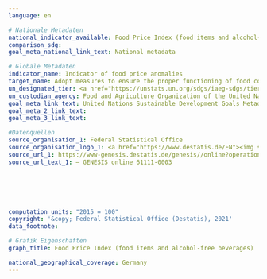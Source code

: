 ```yaml
---
language: en    

# Nationale Metadaten    
national_indicator_available: Food Price Index (food items and alcohol-free beverages)    
comparison_sdg:     
goal_meta_national_link_text: National metadata    

# Globale Metadaten    
indicator_name: Indicator of food price anomalies    
target_name: Adopt measures to ensure the proper functioning of food commodity markets and their derivatives and facilitate timely access to market information, including on food reserves, in order to help limit extreme food price volatility    
un_designated_tier: <a href="https://unstats.un.org/sdgs/iaeg-sdgs/tier-classification/" title="Click here for more information on the UN tier classification."  target="_blank">Tier I</a>    
un_custodian_agency: Food and Agriculture Organization of the United Nations (FAO)    
goal_meta_link_text: United Nations Sustainable Development Goals Metadata    
goal_meta_2_link_text:     
goal_meta_3_link_text:     

#Datenquellen
source_organisation_1: Federal Statistical Office
source_organisation_logo_1: <a href="https://www.destatis.de/EN"><img src="https://g205sdgs.github.io/sdg-indicators/public/OrgImgEn/destatis.png" alt="Logo destatis" style="height:60px; width:148px" /></a>
source_url_1: https://www-genesis.destatis.de/genesis//online?operation=table&code=61111-0003&bypass=true&language=en
source_url_text_1: – GENESIS online 61111-0003





    
computation_units: "2015 = 100"    
copyright: '&copy; Federal Statistical Office (Destatis), 2021'    
data_footnote:     

# Grafik Eigenschaften    
graph_title: Food Price Index (food items and alcohol-free beverages)    

national_geographical_coverage: Germany    
---
```


<span></span>